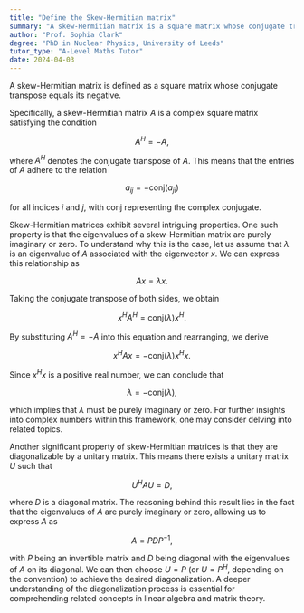 ```yaml
---
title: "Define the Skew-Hermitian matrix"
summary: "A skew-Hermitian matrix is a square matrix whose conjugate transpose is equal to its negative."
author: "Prof. Sophia Clark"
degree: "PhD in Nuclear Physics, University of Leeds"
tutor_type: "A-Level Maths Tutor"
date: 2024-04-03
---
```


A skew-Hermitian matrix is defined as a square matrix whose conjugate transpose equals its negative. 

Specifically, a skew-Hermitian matrix $A$ is a complex square matrix satisfying the condition 

$$
A^H = -A,
$$ 

where $A^H$ denotes the conjugate transpose of $A$. This means that the entries of $A$ adhere to the relation 

$$
a_{ij} = -\text{conj}(a_{ji})
$$ 

for all indices $i$ and $j$, with $\text{conj}$ representing the complex conjugate.

Skew-Hermitian matrices exhibit several intriguing properties. One such property is that the eigenvalues of a skew-Hermitian matrix are purely imaginary or zero. To understand why this is the case, let us assume that $\lambda$ is an eigenvalue of $A$ associated with the eigenvector $x$. We can express this relationship as 

$$
Ax = \lambda x.
$$ 

Taking the conjugate transpose of both sides, we obtain 

$$
x^H A^H = \text{conj}(\lambda) x^H.
$$ 

By substituting $A^H = -A$ into this equation and rearranging, we derive 

$$
x^H A x = -\text{conj}(\lambda) x^H x. 
$$ 

Since $x^H x$ is a positive real number, we can conclude that 

$$
\lambda = -\text{conj}(\lambda),
$$ 

which implies that $\lambda$ must be purely imaginary or zero. For further insights into complex numbers within this framework, one may consider delving into related topics.

Another significant property of skew-Hermitian matrices is that they are diagonalizable by a unitary matrix. This means there exists a unitary matrix $U$ such that 

$$
U^H A U = D,
$$ 

where $D$ is a diagonal matrix. The reasoning behind this result lies in the fact that the eigenvalues of $A$ are purely imaginary or zero, allowing us to express $A$ as 

$$
A = PDP^{-1},
$$ 

with $P$ being an invertible matrix and $D$ being diagonal with the eigenvalues of $A$ on its diagonal. We can then choose $U = P$ (or $U = P^H$, depending on the convention) to achieve the desired diagonalization. A deeper understanding of the diagonalization process is essential for comprehending related concepts in linear algebra and matrix theory.
    